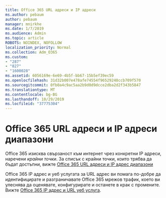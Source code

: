 ```yaml
---
title: Office 365 URL адреси и IP адреси
ms.author: pebaum
author: pebaum
manager: mnirkhe
ms.date: 1/7/2019
ms.audience: Admin
ms.topic: article
ROBOTS: NOINDEX, NOFOLLOW
localization_priority: Normal
ms.collection: Adm_O365
ms.custom:
- "287"
- "827"
- "1600028"
ms.assetid: 6056169e-6e69-4b5f-bb67-15b5ef39ec59
ms.openlocfilehash: 31d32b007e478afe74554f96529248ccb709f570
ms.sourcegitcommit: 0fb0a4c9ac5aa2b9d0d9dcce2dba2d2f343b5847
ms.translationtype: MT
ms.contentlocale: bg-BG
ms.lasthandoff: 10/29/2019
ms.locfileid: "37775304"
---
```

# <a name="office-365-urls-and-ip-address-ranges"></a>Office 365 URL адреси и IP адреси диапазони

Office 365 изисква свързаност към интернет чрез конкретни IP адреси, наречени *крайни точки*.
За списък с крайни точки, които трябва да бъдат достъпни, вижте [Office 365 URL адреси и IP адрес диапазони](https://docs.microsoft.com/office365/enterprise/urls-and-ip-address-ranges) 

Office 365 IP адрес и уеб услугата за URL адрес ви помага по-добре да идентифицирате и разграничавате Office 365 мрежов трафик, което ви улеснява да оценявате, конфигурирате и останете в крак с промените. Вижте [Office 365 IP адрес и URL уеб услуга](https://docs.microsoft.com/office365/enterprise/office-365-ip-web-service).